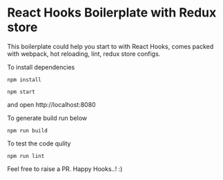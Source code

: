 # React Hooks Boilerplate with Redux store

This boilerplate could help you start to with React Hooks, comes packed with webpack, hot reloading, lint, redux store configs.

To install dependencies
```
npm install
```

```
npm start
```
and open http://localhost:8080

To generate build run below
```
npm run build
```

To test the code qulity
```
npm run lint
```

Feel free to raise a PR. Happy Hooks..! :)